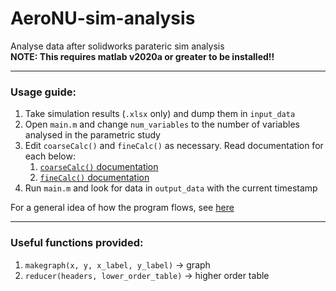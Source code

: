 # AeroNU-sim-analysis

Analyse data after solidworks parateric sim analysis  
**NOTE: This requires matlab v2020a or greater to be installed!!**

---
### Usage guide:
1. Take simulation results (`.xlsx` only) and dump them in `input_data`
2. Open `main.m` and change `num_variables` to the number of variables analysed in the parametric study
3. Edit `coarseCalc()` and `fineCalc()` as necessary. Read documentation for each below:
    1. [`coarseCalc()` documentation](https://github.com/RahulR100/AeroNU-sim-analysis/blob/main/docs/coarseCalc.md)
    2. [`fineCalc()` documentation](https://github.com/RahulR100/AeroNU-sim-analysis/blob/main/docs/fineCalc.md)
4. Run `main.m` and look for data in `output_data` with the current timestamp

For a general idea of how the program flows, see [here](https://github.com/RahulR100/AeroNU-sim-analysis/blob/main/docs/genFlow.md)

---
### Useful functions provided:
1. `makegraph(x, y, x_label, y_label)` &#8594; graph
2. `reducer(headers, lower_order_table)` &#8594; higher order table
